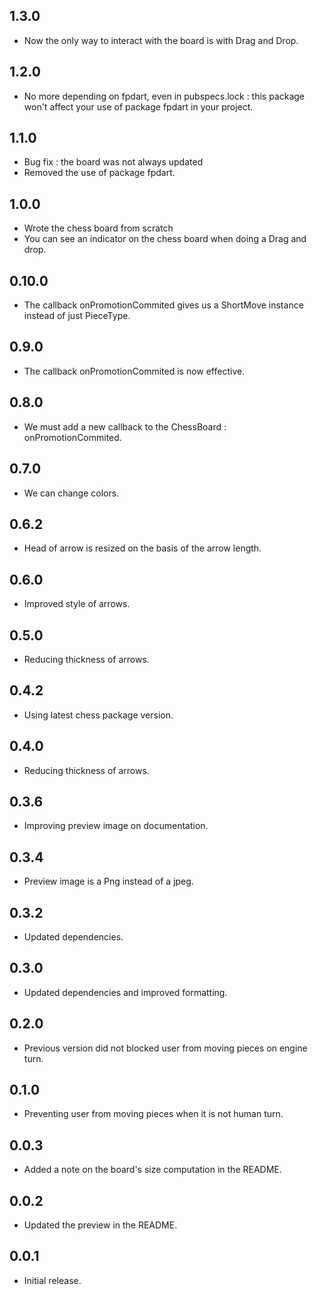## 1.3.0

* Now the only way to interact with the board is with Drag and Drop.

## 1.2.0

* No more depending on fpdart, even in pubspecs.lock : this package won't affect your use
of package fpdart in your project.

## 1.1.0

* Bug fix : the board was not always updated
* Removed the use of package fpdart.

## 1.0.0

* Wrote the chess board from scratch
* You can see an indicator on the chess board when doing a Drag and drop.

## 0.10.0

* The callback onPromotionCommited gives us a ShortMove instance instead of just PieceType.

## 0.9.0

* The callback onPromotionCommited is now effective.

## 0.8.0

* We must add a new callback to the ChessBoard : onPromotionCommited.

## 0.7.0

* We can change colors.

## 0.6.2

* Head of arrow is resized on the basis of the arrow length.

## 0.6.0

* Improved style of arrows.

## 0.5.0

* Reducing thickness of arrows.

## 0.4.2

* Using latest chess package version.

## 0.4.0

* Reducing thickness of arrows.

## 0.3.6

* Improving preview image on documentation.

## 0.3.4

* Preview image is a Png instead of a jpeg.

## 0.3.2

* Updated dependencies.

## 0.3.0

* Updated dependencies and improved formatting.

## 0.2.0

* Previous version did not blocked user from moving pieces on engine turn.

## 0.1.0

* Preventing user from moving pieces when it is not human turn.

## 0.0.3

* Added a note on the board's size computation in the README.

## 0.0.2

* Updated the preview in the README.

## 0.0.1

* Initial release.
